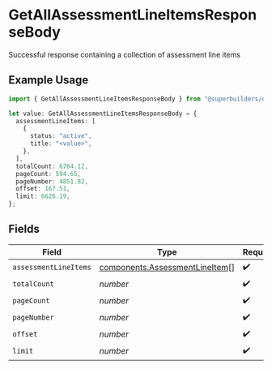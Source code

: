 # GetAllAssessmentLineItemsResponseBody

Successful response containing a collection of assessment line items

## Example Usage

```typescript
import { GetAllAssessmentLineItemsResponseBody } from "@superbuilders/oneroster/models/operations";

let value: GetAllAssessmentLineItemsResponseBody = {
  assessmentLineItems: [
    {
      status: "active",
      title: "<value>",
    },
  ],
  totalCount: 6764.12,
  pageCount: 594.65,
  pageNumber: 4851.82,
  offset: 167.51,
  limit: 6626.19,
};
```

## Fields

| Field                                                                            | Type                                                                             | Required                                                                         | Description                                                                      |
| -------------------------------------------------------------------------------- | -------------------------------------------------------------------------------- | -------------------------------------------------------------------------------- | -------------------------------------------------------------------------------- |
| `assessmentLineItems`                                                            | [components.AssessmentLineItem](../../models/components/assessmentlineitem.md)[] | :heavy_check_mark:                                                               | N/A                                                                              |
| `totalCount`                                                                     | *number*                                                                         | :heavy_check_mark:                                                               | N/A                                                                              |
| `pageCount`                                                                      | *number*                                                                         | :heavy_check_mark:                                                               | N/A                                                                              |
| `pageNumber`                                                                     | *number*                                                                         | :heavy_check_mark:                                                               | N/A                                                                              |
| `offset`                                                                         | *number*                                                                         | :heavy_check_mark:                                                               | N/A                                                                              |
| `limit`                                                                          | *number*                                                                         | :heavy_check_mark:                                                               | N/A                                                                              |